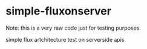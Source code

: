 # simple-fluxonserver

Note: this is a very raw code just for testing purposes.

simple flux artchitecture test on serverside apis
